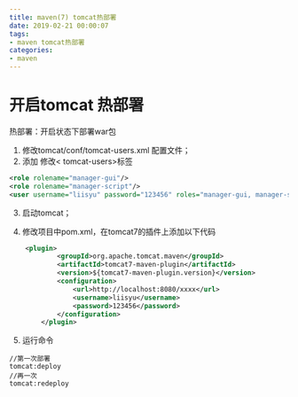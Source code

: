 ```yaml
---
title: maven(7) tomcat热部署
date: 2019-02-21 00:00:07
tags: 
- maven tomcat热部署
categories:
- maven
---
```


# 开启tomcat 热部署

热部署：开启状态下部署war包

1. 修改tomcat/conf/tomcat-users.xml 配置文件；
2. 添加
修改< tomcat-users>标签
```xml
<role rolename="manager-gui"/>
<role rolename="manager-script"/>
<user username="liisyu" password="123456" roles="manager-gui, manager-script"/>
```

3. 启动tomcat；

4. 修改项目中pom.xml，在tomcat7的插件上添加以下代码

```xml
	<plugin>
  			<groupId>org.apache.tomcat.maven</groupId>
  			<artifactId>tomcat7-maven-plugin</artifactId>
  			<version>${tomcat7-maven-plugin.version}</version>
  			<configuration>
  				<url>http://localhost:8080/xxxx</url>
  				<username>liisyu</username>
  				<password>123456</password>
  			</configuration>
  		</plugin>
```

5. 运行命令
```
//第一次部署
tomcat:deploy
//再一次
tomcat:redeploy
```